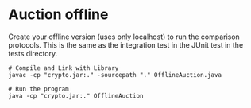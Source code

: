 # Auction offline

Create your offline version (uses only localhost) to run the comparison protocols. This is the same as the integration test in the JUnit test in the tests directory.

```
# Compile and Link with Library
javac -cp "crypto.jar:." -sourcepath "." OfflineAuction.java

# Run the program
java -cp "crypto.jar:." OfflineAuction
```
